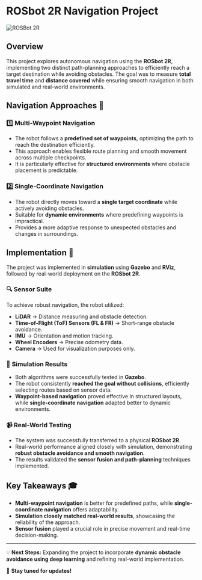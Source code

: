 # ROSbot 2R Navigation Project
![ROSBot 2R](https://github.com/user-attachments/assets/ee375e10-59eb-4242-afa7-da5692c88dd9)

## Overview
This project explores autonomous navigation using the **ROSbot 2R**, implementing two distinct path-planning approaches to efficiently reach a target destination while avoiding obstacles. The goal was to measure **total travel time** and **distance covered** while ensuring smooth navigation in both simulated and real-world environments.

## Navigation Approaches 🚀
### 1️⃣ **Multi-Waypoint Navigation**
- The robot follows a **predefined set of waypoints**, optimizing the path to reach the destination efficiently.
- This approach enables flexible route planning and smooth movement across multiple checkpoints.
- It is particularly effective for **structured environments** where obstacle placement is predictable.

### 2️⃣ **Single-Coordinate Navigation**
- The robot directly moves toward a **single target coordinate** while actively avoiding obstacles.
- Suitable for **dynamic environments** where predefining waypoints is impractical.
- Provides a more adaptive response to unexpected obstacles and changes in surroundings.

## Implementation 🔧
The project was implemented in **simulation** using **Gazebo** and **RViz**, followed by real-world deployment on the **ROSbot 2R**.

### 🔍 **Sensor Suite**
To achieve robust navigation, the robot utilized:
- **LiDAR** → Distance measuring and obstacle detection.
- **Time-of-Flight (ToF) Sensors (FL & FR)** → Short-range obstacle avoidance.
- **IMU** → Orientation and motion tracking.
- **Wheel Encoders** → Precise odometry data.
- **Camera** → Used for visualization purposes only.

### 🎯 **Simulation Results**
- Both algorithms were successfully tested in **Gazebo**.
- The robot consistently **reached the goal without collisions**, efficiently selecting routes based on sensor data.
- **Waypoint-based navigation** proved effective in structured layouts, while **single-coordinate navigation** adapted better to dynamic environments.

### 📹 **Real-World Testing**
- The system was successfully transferred to a physical **ROSbot 2R**.
- Real-world performance aligned closely with simulation, demonstrating **robust obstacle avoidance and smooth navigation**.
- The results validated the **sensor fusion and path-planning** techniques implemented.

## Key Takeaways 🎓
- **Multi-waypoint navigation** is better for predefined paths, while **single-coordinate navigation** offers adaptability.
- **Simulation closely matched real-world results**, showcasing the reliability of the approach.
- **Sensor fusion** played a crucial role in precise movement and real-time decision-making.

---

💡 **Next Steps:** Expanding the project to incorporate **dynamic obstacle avoidance using deep learning** and refining real-world implementation.

🚀 **Stay tuned for updates!**
